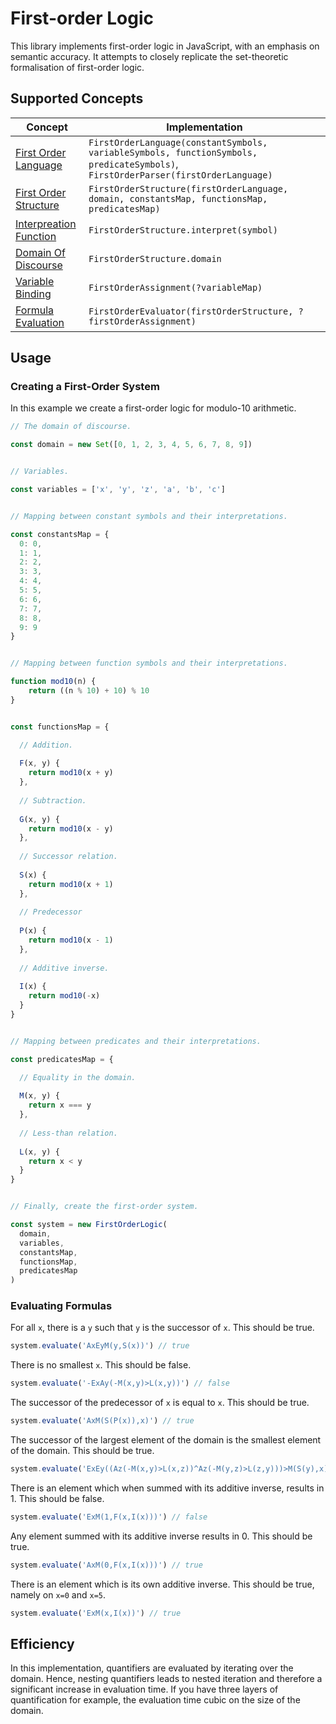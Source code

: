# First-order Logic

This library implements first-order logic in JavaScript, with an emphasis on semantic accuracy. It attempts to closely 
replicate the set-theoretic formalisation of first-order logic.


## Supported Concepts 

| Concept                                                                                          | Implementation                                                                                                                    |
|--------------------------------------------------------------------------------------------------|-----------------------------------------------------------------------------------------------------------------------------------|
| [First Order Language](https://en.wikipedia.org/wiki/First-order_logic#Syntax)                   | `FirstOrderLanguage(constantSymbols, variableSymbols, functionSymbols, predicateSymbols)`, `FirstOrderParser(firstOrderLanguage)` |
| [First Order Structure](https://en.wikipedia.org/wiki/First-order_logic#Semantics)               | `FirstOrderStructure(firstOrderLanguage, domain, constantsMap, functionsMap, predicatesMap)`                                      |
| [Interpreation Function](https://en.wikipedia.org/wiki/Interpretation_(logic))                   | `FirstOrderStructure.interpret(symbol)`                                                                                           |
| [Domain Of Discourse](https://en.wikipedia.org/wiki/Domain_of_discourse)                         | `FirstOrderStructure.domain`                                                                                                      |
| [Variable Binding](https://en.wikipedia.org/wiki/First-order_logic#Free_and_bound_variables)     | `FirstOrderAssignment(?variableMap)`                                                                                              |
| [Formula Evaluation](https://en.wikipedia.org/wiki/First-order_logic#Free_and_bound_variables)   | `FirstOrderEvaluator(firstOrderStructure, ?firstOrderAssignment)`                                                                 |

## Usage

### Creating a First-Order System

In this example we create a first-order logic for modulo-10 arithmetic.

```js
// The domain of discourse.

const domain = new Set([0, 1, 2, 3, 4, 5, 6, 7, 8, 9])


// Variables.

const variables = ['x', 'y', 'z', 'a', 'b', 'c']


// Mapping between constant symbols and their interpretations.

const constantsMap = {
  0: 0,
  1: 1,
  2: 2,
  3: 3,
  4: 4,
  5: 5,
  6: 6,
  7: 7,
  8: 8,
  9: 9
}


// Mapping between function symbols and their interpretations.

function mod10(n) {
    return ((n % 10) + 10) % 10
}


const functionsMap = {

  // Addition.
  
  F(x, y) {
    return mod10(x + y)
  },
  
  // Subtraction.
  
  G(x, y) {
    return mod10(x - y)
  },
  
  // Successor relation.
  
  S(x) {
    return mod10(x + 1)
  },
  
  // Predecessor
  
  P(x) {
    return mod10(x - 1)
  },
  
  // Additive inverse.
  
  I(x) {
    return mod10(-x)
  }
}


// Mapping between predicates and their interpretations.

const predicatesMap = {

  // Equality in the domain.
  
  M(x, y) {
    return x === y
  },
  
  // Less-than relation.
  
  L(x, y) {
    return x < y
  }
}


// Finally, create the first-order system.

const system = new FirstOrderLogic(
  domain,
  variables,
  constantsMap,
  functionsMap,
  predicatesMap
)
```

### Evaluating Formulas

For all `x`, there is a `y` such that `y` is the successor of `x`. This should be true.

```js
system.evaluate('AxEyM(y,S(x))') // true
```

There is no smallest `x`. This should be false.

```js
system.evaluate('-ExAy(-M(x,y)>L(x,y))') // false
```

The successor of the predecessor of `x` is equal to `x`. This should be true.

```js
system.evaluate('AxM(S(P(x)),x)') // true
```

The successor of the largest element of the domain is the smallest element of the domain. This should be true.

```js
system.evaluate('ExEy((Az(-M(x,y)>L(x,z))^Az(-M(y,z)>L(z,y)))>M(S(y),x))') // true
```

There is an element which when summed with its additive inverse, results in 1. This should be false.

```js
system.evaluate('ExM(1,F(x,I(x)))') // false
```

Any element summed with its additive inverse results in 0. This should be true.

```js
system.evaluate('AxM(0,F(x,I(x)))') // true
```

There is an element which is its own additive inverse. This should be true, namely on `x=0` and `x=5`.

```js
system.evaluate('ExM(x,I(x))') // true
```

## Efficiency

In this implementation, quantifiers are evaluated by iterating over the domain. Hence, nesting quantifiers leads to nested iteration and therefore a significant 
increase in evaluation time. If you have three layers of quantification for example, the evaluation time cubic on the size of the domain.
